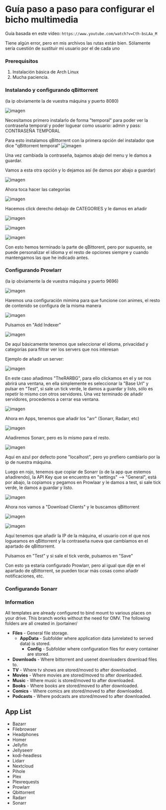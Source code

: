# Guía paso a paso para configurar el bicho multimedia

Guía basada en este vídeo: `https://www.youtube.com/watch?v=Cth-bsLAa_M`

Tiene algún error, pero en mis archivos las rutas están bien. Sólamente sería cuestión de sustituir mi usuario por el de cada uno

### Prerequisitos

1. Instalación básica de Arch Linux
2. Mucha paciencia.

### Instalando y configurando qBittorrent

(la ip obviamente la de vuestra máquina y puerto 8080)

![imagen](https://github.com/Rupeji/docker/assets/72431133/6f47b4d7-8806-4916-aa82-cf01086e5c96)


Necesitamos primero instalarlo de forma "temporal" para poder ver la contraseña temporal y poder loguear como usuario: admin y pass: CONTRASEÑA TEMPORAL

Para esto instalamos qBittorrent con la primera opción del instalador que dice "qBittorrent temporal"
![imagen](https://github.com/Rupeji/docker/assets/72431133/186cd833-348d-4b5e-a9ad-6c6b74d75d09)

Una vez cambiada la contraseña, bajamos abajo del menu y le damos a guardar.

Vamos a esta otra opción y lo dejamos así (le damos por abajo a guardar)

![imagen](https://github.com/Rupeji/docker/assets/72431133/e3342b23-984b-488f-bc7f-dc6883fa3f1d)

Ahora toca hacer las categorías

![imagen](https://github.com/Rupeji/docker/assets/72431133/163ffdf6-75fa-4774-a04c-60215c83162d)

Hacemos click derecho debajo de CATEGORIES y le damos en añadir

![imagen](https://github.com/Rupeji/docker/assets/72431133/7fbb36d5-ddb5-4080-85ee-9d314fa4fe22)

![imagen](https://github.com/Rupeji/docker/assets/72431133/f6524cd5-eae4-4f08-9e48-342a864f6927)

![imagen](https://github.com/Rupeji/docker/assets/72431133/b55aa86d-e1ea-4518-ae33-e2595d9bde62)

Con esto hemos terminado la parte de qBittorent, pero por supuesto, se puede personalizar el idioma y el resto de opciones siempre y cuando mantengamos las que he indicado antes.


### Configurando Prowlarr

(la ip obviamente la de vuestra máquina y puerto 9696)

![imagen](https://github.com/Rupeji/docker/assets/72431133/c6eec347-9abb-44af-925c-d410f4fb2ebf)

Haremos una configuración mímima para que funcione con animes, el resto de contenido se configura de la misma manera

![imagen](https://github.com/Rupeji/docker/assets/72431133/ecb4aca2-eb52-4250-a32a-8a89dccfa882)

Pulsamos en "Add Indexer"

![imagen](https://github.com/Rupeji/docker/assets/72431133/6d56f910-4835-4d3a-89db-bc58a64377ec)

De aquí básicamente tenemos que seleccionar el idioma, privacidad y categorías para filtrar ver los servers que nos interesan

Ejemplo de añadir un server:

![imagen](https://github.com/Rupeji/docker/assets/72431133/1b13ec77-81b3-4221-bc0e-fefa2af56ee7)

En este caso añadimos "TheRARBG", para ello clickamos en el y se nos abrirá una ventana, en ella simplemente es seleccionar la "Base Url" y pulsar en "Test", si sale un tick verde, le damos a guardar y listo, sólo es repetir lo mismo con otros servidores. Una vez terminado de añadir servidores, procedemos a cerrar esa ventana.

![imagen](https://github.com/Rupeji/docker/assets/72431133/e467579b-c17b-4c41-97bc-cd6c211b341f)

Ahora en Apps, tenemos que añadir los "arr" (Sonarr, Radarr, etc)

![imagen](https://github.com/Rupeji/docker/assets/72431133/a2c4f612-c165-440a-b096-844453f7bfe8)

Añadiremos Sonarr, pero es lo mismo para el resto.

![imagen](https://github.com/Rupeji/docker/assets/72431133/3424c3a2-76b9-4ad6-ad01-1ce882924ace)

Aquí en azul por defecto pone "localhost", pero yo prefiero cambiarlo por la ip de nuestra máquina.

Luego en rojo, tenemos que copiar de Sonarr (o de la app que estemos añadirendo), la API Key que se encuentra en "settings" --> "General", está por abajo, la copiamos y pegamos en Prowlaar y le damos a test, si sale tick verde, le damos a guardar y listo.

![imagen](https://github.com/Rupeji/docker/assets/72431133/b1369479-894e-44a7-baed-54f5280de077)

Ahora nos vamos a "Download Clients" y le buscamos qBittorrent

![imagen](https://github.com/Rupeji/docker/assets/72431133/b13479e5-8fa3-4def-b5d4-ad2c49f324f5)

![imagen](https://github.com/Rupeji/docker/assets/72431133/016db6f8-1a20-414c-b4dd-33f50956aeff)

Aquí tenemos que añadir la IP de la máquina, el usuario con el que nos logueamos en qBittorrent y la contraseña nueva que cambiamos en el apartado de qBittorremt.

Pulsamos en "Test" y si sale el tick verde, pulsamos en "Save"

Con esto ya estaría configurado Prowlarr, pero al igual que dije en el apartado de qBittorrent, se pueden tocar más cosas como añadir notificaciones, etc.

### Configurando Sonarr




### Information
All templates are already configured to bind mount to various places on your drive. This branch works without the need for OMV. The following folders are all created in /portainer/

* **Files** - General file storage.
  * **AppData** - Subfolder where application data (unrelated to served data) is stored.
    * **Config** - Subfolder where configuration files for every container are stored.
* **Downloads** - Where bittorrent and usenet downloaders download files to.
* **TV** - Where tv shows are stored/moved to after downloaded.
* **Movies** - Where movies are stored/moved to after downloaded.
* **Music** - Where music is stored/moved to after downloaded.
* **Books** - Where books are stored/moved to after downloaded.
* **Comics** - Where comics are stored/moved to after downloaded.
* **Podcasts** - Where podcasts are stored/moved to after downloaded.
## App List

  - Bazarr 
  - Filebrowser 
  - Headphones 
  - Homer 
  - Jellyfin
  - Jellyseerr
  - kodi-headless 
  - Lidarr 
  - Nextcloud 
  - Pihole 
  - Plex 
  - Plexrequests 
  - Prowlarr 
  - Qbittorrent 
  - Radarr 
  - Sonarr 


